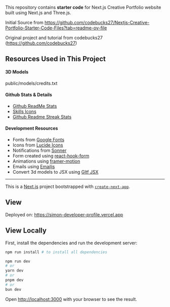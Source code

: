 This repository contains **starter code** for Next.js Creative Portfolio website built using Next.js and Three.js. <br />

Initial Source from https://github.com/codebucks27/Nextjs-Creative-Portfolio-Starter-Code-Files?tab=readme-ov-file 

Original project and tutorial from codebucks27 (https://github.com/codebucks27)

## Resources Used in This Project

#### 3D Models
public/models/credits.txt

#### Github Stats & Details
- [Github ReadMe Stats](https://github.com/anuraghazra/github-readme-stats) <br />
- [Skills Icons](https://skillicons.dev) <br />
- [Github Readme Streak Stats](https://github.com/anuraghazra/github-readme-stats) <br />

#### Development Resources

- Fonts from [Google Fonts](https://fonts.google.com/) <br />
- Icons from [Lucide Icons](https://lucide.dev/) <br />
- Notifications from [Sonner](https://sonner.emilkowal.ski/) <br />
- Form created using [react-hook-form](https://react-hook-form.com/) <br />
- Animations using [framer-motion](https://www.framer.com/motion/) <br />
- Emails using [Emailjs](https://www.emailjs.com/) <br />
- Convert 3d models to JSX using [Gltf JSX](https://github.com/pmndrs/gltfjsx)

---

This is a [Next.js](https://nextjs.org/) project bootstrapped with [`create-next-app`](https://github.com/vercel/next.js/tree/canary/packages/create-next-app).

## View

Deployed on: https://simon-developer-profile.vercel.app

## View Locally

First, install the dependencies and run the development server:

```bash
npm run install # to install all dependencies

npm run dev
# or
yarn dev
# or
pnpm dev
# or
bun dev
```

Open [http://localhost:3000](http://localhost:3000) with your browser to see the result.
